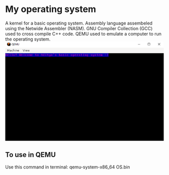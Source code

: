 # My operating system
A kernel for a basic operating system. Assembly language assembeled using the Netwide Assembler (NASM). GNU Compiler Collection (GCC) used to cross compile C++ code. QEMU used to emulate a computer to run the operating system.&nbsp;
<img src ="screenshot.png">

## To use in QEMU
Use this command in terminal:
qemu-system-x86_64 OS.bin
